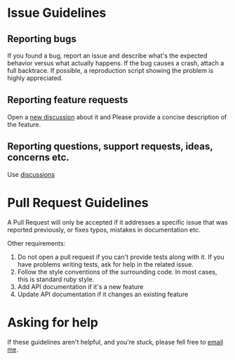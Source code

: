 # Issue Guidelines

## Reporting bugs

If you found a bug, report an issue and describe what's the expected behavior versus what actually happens. If the bug causes a crash, attach a full backtrace. If possible, a reproduction script showing the problem is highly appreciated.

## Reporting feature requests

Open a [new discussion](https://github.com/souzagab/ntfy.rb/discussions/new/choose) about it and Please provide a concise description of the feature.

## Reporting questions, support requests, ideas, concerns etc.

Use [discussions](https://github.com/souzagab/ntfy.rb/discussions/new/choose)

# Pull Request Guidelines

A Pull Request will only be accepted if it addresses a specific issue that was reported previously, or fixes typos, mistakes in documentation etc.

Other requirements:

1) Do not open a pull request if you can't provide tests along with it. If you have problems writing tests, ask for help in the related issue.
2) Follow the style conventions of the surrounding code. In most cases, this is standard ruby style.
3) Add API documentation if it's a new feature
4) Update API documentation if it changes an existing feature


# Asking for help

If these guidelines aren't helpful, and you're stuck, please fell free to [email me](mailto:me@souzagab.com).
